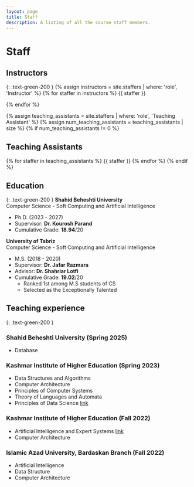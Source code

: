 ```yaml
---
layout: page
title: Staff
description: A listing of all the course staff members.
---
```


# Staff

## Instructors
{: 	.text-green-200 }
{% assign instructors = site.staffers | where: 'role', 'Instructor' %}
{% for staffer in instructors %}
{{ staffer }}

{% endfor %}

{% assign teaching_assistants = site.staffers | where: 'role', 'Teaching Assistant' %}
{% assign num_teaching_assistants = teaching_assistants | size %}
{% if num_teaching_assistants != 0 %}
## Teaching Assistants

{% for staffer in teaching_assistants %}
{{ staffer }}
{% endfor %}
{% endif %}

<!--
# Contact Information
-->
<!--
# About the Instructor
-->
## Education
{: 	.text-green-200 }
**Shahid Beheshti University**   
Computer Science - Soft Computing and Artificial Intelligence  
- Ph.D.  (2023 - 2027)
- Supervisor: **Dr. Kourosh Parand**
- Cumulative Grade: **18.94**/20


**University of Tabriz**    
Computer Science - Soft Computing and Artificial Intelligence  
- M.S.  (2018 - 2020)
- Supervisor: **Dr. Jafar Razmara**
- Advisor: **Dr. Shahriar Lotfi**
- Cumulative Grade: **19.02**/20
  - Ranked 1st among M.S students of CS
  - Selected as the Exceptionally Talented


## Teaching experience
{: 	.text-green-200 }
### Shahid Beheshti University (Spring 2025)
- Database

### Kashmar Institute of Higher Education (Spring 2023)
- Data Structures and Algorithms 
- Computer Architecture
- Principles of Computer Systems
- Theory of Languages and Automata  
- Principles of Data Science  [link](http://ds.miladvazan.ir/) 

### Kashmar Institute of Higher Education (Fall 2022)
- Artificial Intelligence and Expert Systems [link](http://ai1401k.miladvazan.ir/) 
- Computer Architecture

### Islamic Azad University, Bardaskan Branch (Fall 2022)
- Artificial Intelligence  
- Data Structure
- Computer Architecture 

  
<!--

# Contact Information

**Phone:** +989370174459
-->
